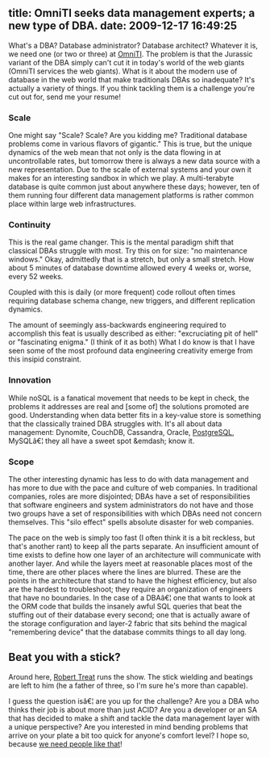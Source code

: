 title: OmniTI seeks data management experts; a new type of DBA.
date: 2009-12-17 16:49:25
---

<p>What's a DBA?  Database administrator? Database architect?  Whatever it is, we need one (or two or three) at <a href="http://omniti.com/">OmniTI</a>.  The problem is that the Jurassic variant of the DBA simply can't cut it in today's world of the web giants (OmniTI services the web giants).  What is it about the modern use of database in the web world that make traditionals DBAs so inadequate?  It's actually a variety of things. If you think tackling them is a challenge you're cut out for, send me your resume!</p>  <h3>Scale</h3>  <p>One might say "Scale? Scale? Are you kidding me? Traditional database problems come in various flavors of gigantic."  This is true, but the unique dynamics of the web mean that not only is the data flowing in at uncontrollable rates, but tomorrow there is always a new data source with a new representation.  Due to the scale of external systems and your own it makes for an interesting sandbox in which we play.  A multi-terabyte database is quite common just about anywhere these days; however, ten of them running four different data management platforms is rather common place within large web infrastructures.</p>  <h3>Continuity</h3>  <p>This is the real game changer. This is the mental paradigm shift that classical DBAs struggle with most.  Try this on for size: "no maintenance windows."  Okay, admittedly that is a stretch, but only a small stretch.  How about 5 minutes of database downtime allowed every 4 weeks or, worse, every 52 weeks.</p>  <p>Coupled with this is daily (or more frequent) code rollout often times requiring database schema change, new triggers, and different replication dynamics.</p>  <p>The amount of seemingly ass-backwards engineering required to accomplish this feat is usually described as either: "excruciating pit of hell" or "fascinating enigma." (I think of it as both)  What I do know is that I have seen some of the most profound data engineering creativity emerge from this insipid constraint.</p>  <h3>Innovation</h3>  <p>While noSQL is a fanatical movement that needs to be kept in check, the problems it addresses are real and [some of] the solutions promoted are good.  Understanding when data better fits in a key-value store is something that the classically trained DBA struggles with.  It's all about data management: Dynomite, CouchDB, Cassandra, Oracle, <a href="http://omniti.com/does/postgresql">PostgreSQL</a>, MySQLâ€¦ they all have a sweet spot &emdash; know it.</p>  <h3>Scope</h3>  <p>The other interesting dynamic has less to do with data management and has more to due with the pace and culture of web companies.  In traditional companies, roles are more disjointed; DBAs have a set of responsibilities that software engineers and system administrators do not have and those two groups have a set of responsibilities with which DBAs need not concern themselves. This "silo effect" spells absolute disaster for web companies.</p>  <p>The pace on the web is simply too fast (I often think it is a bit reckless, but that's another rant) to keep all the parts separate.  An insufficient amount of time exists to define how one layer of an architecture will communicate with another layer.  And while the layers meet at reasonable places most of the time, there are other places where the lines are blurred.  These are the points in the architecture that stand to have the highest efficiency, but also are the hardest to troubleshoot; they require an organization of engineers that have no boundaries.  In the case of a DBAâ€¦ one that wants to look at the ORM code that builds the insanely awful SQL queries that beat the stuffing out of their database every second; one that is actually aware of the storage configuration and layer-2 fabric that sits behind the magical "remembering device" that the database commits things to all day long.</p>  <h2>Beat you with a stick?</h2>  <p>Around here, <a href="http://omniti.com/is/robert-treat">Robert Treat</a> runs the show.  The stick wielding and beatings are left to him (he a father of three, so I'm sure he's more than capable).</p>  <p>I guess the question isâ€¦ are you up for the challenge?  Are you a DBA who thinks their job is about more than just ACID?  Are you a developer or an SA that has decided to make a shift and tackle the data management layer with a unique perspective?  Are you interested in mind bending problems that arrive on your plate a bit too quick for anyone's comfort level?  I hope so, because <a href="http://omniti.com/is/hiring/database-administrator">we need people like that</a>!</p>
